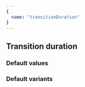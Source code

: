 ```yaml
---
{
  name: "transitionDuration"
}
---
```


## Transition duration

### Default values
<!-- defaults.values.start -->

<!-- defaults.values.end -->


### Default variants
<!-- defaults.variants.start -->

<!-- defaults.variants.end -->
